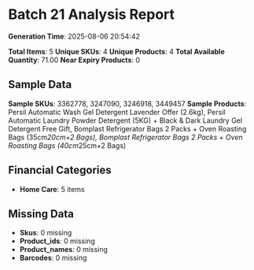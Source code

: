 # Batch 21 Analysis Report

**Generation Time**: 2025-08-06 20:54:42

**Total Items**: 5
**Unique SKUs**: 4
**Unique Products**: 4
**Total Available Quantity**: 71.00
**Near Expiry Products**: 0

## Sample Data
**Sample SKUs**: 3362778, 3247090, 3246918, 3449457
**Sample Products**: Persil Automatic Wash Gel Detergent Lavender Offer (2.6kg), Persil Automatic Laundry Powder Detergent (5KG) + Black & Dark Laundry Gel Detergent Free Gift, Bomplast Refrigerator Bags 2 Packs + Oven Roasting Bags (35cm*20cm+2 Bags), Bomplast Refrigerator Bags 2 Packs + Oven Roasting Bags (40cm*25cm+2 Bags)

## Financial Categories
- **Home Care**: 5 items

## Missing Data
- **Skus**: 0 missing
- **Product_ids**: 0 missing
- **Product_names**: 0 missing
- **Barcodes**: 0 missing
